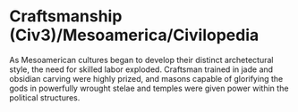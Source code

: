 # Craftsmanship (Civ3)/Mesoamerica/Civilopedia

As Mesoamerican cultures began to develop their distinct archetectural style, the need for skilled labor exploded. Craftsman trained in jade and obsidian carving were highly prized, and masons capable of glorifying the gods in powerfully wrought stelae and temples were given power within the political structures.